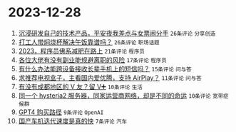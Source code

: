 # 2023-12-28

1. [沉浸研发自己的技术产品，平安夜我差点与女票闹分手](https://www.v2ex.com/t/1004000) `26条评论` `分享创造`
1. [打工人带焖烧杯解决午饭靠谱吗？](https://www.v2ex.com/t/1003998) `26条评论` `职场话题`
1. [2023，程序员佛系减肥在路上](https://www.v2ex.com/t/1003992) `21条评论` `程序员`
1. [各位大佬有没有副业能规避离职的风险](https://www.v2ex.com/t/1003997) `17条评论` `程序员`
1. [有什么办法能跨设备接收长辈手机上的短信吗？](https://www.v2ex.com/t/1003995) `15条评论` `问与答`
1. [求推荐电视盒子，主看国内爱优腾，支持 AirPlay？](https://www.v2ex.com/t/1003993) `11条评论` `问与答`
1. [有没有成都地区的 V 友？留 V➕](https://www.v2ex.com/t/1004002) `10条评论` `生活`
1. [同一个 hysteria2 服务器，同家运营商网络，却是不同的命运](https://www.v2ex.com/t/1003996) `10条评论` `宽带症候群`
1. [GPT4 购买路径](https://www.v2ex.com/t/1004013) `9条评论` `OpenAI`
1. [国产车机迭代速度是真的快](https://www.v2ex.com/t/1004012) `7条评论` `汽车`
